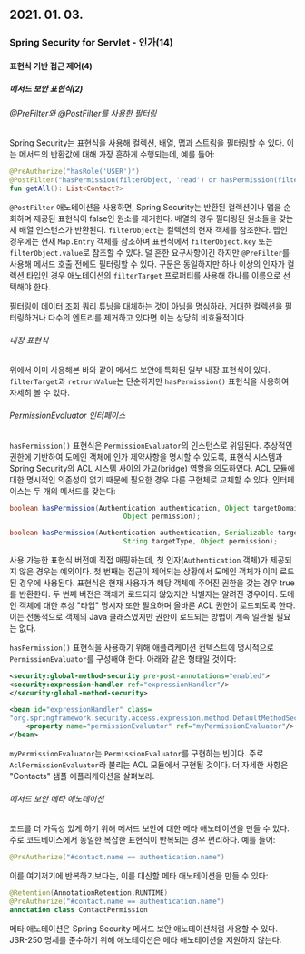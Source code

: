 ## 2021. 01. 03.

### Spring Security for Servlet - 인가(14)

#### 표현식 기반 접근 제어(4)

##### 메서드 보안 표현식(2)

###### @PreFilter와 @PostFilter를 사용한 필터링

Spring Security는 표현식을 사용해 컬렉션, 배열, 맵과 스트림을 필터링할 수 있다. 이는 메서드의 반환값에 대해 가장 흔하게 수행되는데, 예를 들어:

```kotlin
@PreAuthorize("hasRole('USER')")
@PostFilter("hasPermission(filterObject, 'read') or hasPermission(filterObject, 'admin')")
fun getAll(): List<Contact?>
```

`@PostFilter` 애노테이션을 사용하면, Spring Security는 반환된 컬렉션이나 맵을 순회하며 제공된 표현식이 false인 원소를 제거한다. 배열의 경우 필터링된 원소들을 갖는 새 배열 인스턴스가 반환된다. `filterObject`는 컬렉션의 현재 객체를 참조한다. 맵인 경우에는 현재 `Map.Entry` 객체를 참조하며 표현식에서 `filterObject.key` 또는 `filterObject.value`로 참조할 수 있다. 덜 흔한 요구사항이긴 하지만 `@PreFilter`를 사용해 메서드 호출 전에도 필터링할 수 있다. 구문은 동일하지만 하나 이상의 인자가 컬렉션 타입인 경우 애노테이션의 `filterTarget` 프로퍼티를 사용해 하나를 이름으로 선택해야 한다.

필터링이 데이터 조회 쿼리 튜닝을 대체하는 것이 아님을 명심하라. 거대한 컬렉션을 필터링하거나 다수의 엔트리를 제거하고 있다면 이는 상당히 비효율적이다.

###### 내장 표현식

위에서 이미 사용해본 바와 같이 메서드 보안에 특화된 일부 내장 표현식이 있다. `filterTarget`과 `retrurnValue`는 단순하지만 `hasPermission()` 표현식을 사용하여 자세히 볼 수 있다. 

###### PermissionEvaluator 인터페이스

`hasPermission()` 표현식은 `PermissionEvaluator`의 인스턴스로 위임된다. 추상적인 권한에 기반하여 도메인 객체에 인가 제약사항을 명시할 수 있도록, 표현식 시스템과 Spring Security의  ACL 시스템 사이의 가교(bridge) 역할을 의도하였다. ACL 모듈에 대한 명시적인 의존성이 없기 때문에 필요한 경우 다른 구현체로 교체할 수 있다. 인터페이스는 두 개의 메서드를 갖는다:

```java
boolean hasPermission(Authentication authentication, Object targetDomainObject,
                            Object permission);

boolean hasPermission(Authentication authentication, Serializable targetId,
                            String targetType, Object permission);
```

사용 가능한 표현식 버전에 직접 매핑하는데, 첫 인자(`Authentication` 객체)가 제공되지 않은 경우는 예외이다. 첫 번째는 접근이 제어되는 상황에서 도메인 객체가 이미 로드된 경우에 사용된다. 표현식은 현재 사용자가 해당 객체에 주어진 권한을 갖는 경우 true를 반환한다. 두 번째 버전은 객체가 로드되지 않았지만 식별자는 알려진 경우이다. 도메인 객체에 대한 추상 "타입" 명시자 또한 필요하며 올바른 ACL 권한이 로드되도록 한다. 이는 전통적으로 객체의 Java 클래스였지만 권한이 로드되는 방법이 계속 일관될 필요는 없다.

`hasPermission()` 표현식을 사용하기 위해 애플리케이션 컨텍스트에 명시적으로 `PermissionEvaluator`를 구성해야 한다. 아래와 같은 형태일 것이다:

```xml
<security:global-method-security pre-post-annotations="enabled">
<security:expression-handler ref="expressionHandler"/>
</security:global-method-security>

<bean id="expressionHandler" class=
"org.springframework.security.access.expression.method.DefaultMethodSecurityExpressionHandler">
    <property name="permissionEvaluator" ref="myPermissionEvaluator"/>
</bean>
```

`myPermissionEvaluator`는 `PermissionEvaluator`를 구현하는 빈이다. 주로 `AclPermissionEvaluator`라 불리는 ACL 모듈에서 구현될 것이다. 더 자세한 사항은 "Contacts" 샘플 애플리케이션을 살펴보라.

###### 메서드 보안 메타 애노테이션

코드를 더 가독성 있게 하기 위해 메서드 보안에 대한 메타 애노테이션을 만들 수 있다. 주로 코드베이스에서 동일한 복잡한 표현식이 반복되는 경우 편리하다. 예를 들어:

```java
@PreAuthorize("#contact.name == authentication.name")
```

이를 여기저기에 반복하기보다는, 이를 대신할 메타 애노테이션을 만들 수 있다:

```kotlin
@Retention(AnnotationRetention.RUNTIME)
@PreAuthorize("#contact.name == authentication.name")
annotation class ContactPermission
```

메타 애노테이션은 Spring Security 메서드 보안 애노테이션처럼 사용할 수 있다. JSR-250 명세를 준수하기 위해 애노테이션은 메타 애노테이션을 지원하지 않는다.

